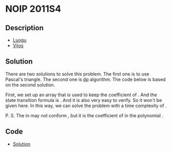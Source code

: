 # NOIP 2011S4

## Description

- [Luogu](https://www.luogu.com.cn/problem/P1313)
- [Vijos](https://www.vijos.org/p/1739)

## Solution

There are two solutions to solve this problem. The first one is to use Pascal's triangle. The second one is <abbr title="dynamic programming">dp</abbr> algorithm. The code below is based on the second solution.

First, we set up an <data value="v{coe}"></data> array that <data value="v{coe}b{v{i}o{,}v{j}}"></data> is used to keep the coefficient of <data value="v{x}p{v{i}}o{}v{y}p{v{j}}"></data>. And the state transition formula is <data value="v{coe}b{v{i}o{,}v{j}}o{=}v{a}o{}v{coe}b{v{i}o{-}c{1}o{,}v{j}}o{+}v{b}o{}v{coe}b{v{i}o{,}v{j}o{-}c{1}}"></data>. And it is also very easy to verify. So it won't be given here. In this way, we can solve the problem with a time complexity of <data value="o{O}o{(}v{n}o{}v{m}o{)}"></data>.

P. S. The <data value="o{(}v{i}o{,}v{j}o{)}"></data> in <data value="v{coe}b{v{i}o{,}v{j}}"></data> may not conform <data value="v{i}o{+}v{j}o{=}v{k}"></data>, but it is the coefficient of <data value="v{x}p{v{i}}o{}v{y}p{v{j}}"></data> in the polynomial <data value="o{(}v{a}o{}v{x}o{+}v{b}o{}v{y}o{)}p{v{i}o{+}v{j}}"></data>.

## Code

- [Solution](NOIP.2011S4.0.cpp)
